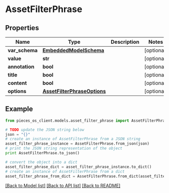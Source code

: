# AssetFilterPhrase


## Properties
Name | Type | Description | Notes
------------ | ------------- | ------------- | -------------
**var_schema** | [**EmbeddedModelSchema**](EmbeddedModelSchema.md) |  | [optional] 
**value** | **str** |  | [optional] 
**annotation** | **bool** |  | [optional] 
**title** | **bool** |  | [optional] 
**content** | **bool** |  | [optional] 
**options** | [**AssetFilterPhraseOptions**](AssetFilterPhraseOptions.md) |  | [optional] 

## Example

```python
from pieces_os_client.models.asset_filter_phrase import AssetFilterPhrase

# TODO update the JSON string below
json = "{}"
# create an instance of AssetFilterPhrase from a JSON string
asset_filter_phrase_instance = AssetFilterPhrase.from_json(json)
# print the JSON string representation of the object
print AssetFilterPhrase.to_json()

# convert the object into a dict
asset_filter_phrase_dict = asset_filter_phrase_instance.to_dict()
# create an instance of AssetFilterPhrase from a dict
asset_filter_phrase_from_dict = AssetFilterPhrase.from_dict(asset_filter_phrase_dict)
```
[[Back to Model list]](../README.md#documentation-for-models) [[Back to API list]](../README.md#documentation-for-api-endpoints) [[Back to README]](../README.md)


